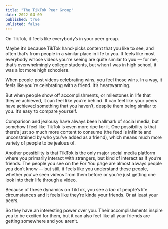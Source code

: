 ```yaml
---
title: "The TikTok Peer Group"
date: 2022-04-09
published: true
unlisted: false
---
```


On TikTok, it feels like everybody’s in your peer group.

Maybe it’s because TikTok hand-picks content that you like to see, and often that’s from people in a similar place in life to you. It feels like most everybody whose videos you’re seeing are quite similar to you — for me, that’s overwhelmingly college students, but when I was in high school, it was a lot more high schoolers.

When people post videos celebrating wins, you feel those wins. In a way, it feels like you’re celebrating with a friend. It’s heartwarming.

But when people show off accomplishments, or milestones in life that they’ve achieved, it can feel like you’re behind. It can feel like your peers have achieved something that you haven’t, despite them being similar to you. It’s easy to compare yourself.

Comparison and jealousy have always been hallmark of social media, but somehow I feel like TikTok is even more ripe for it. One possibility is that there’s just so much more content to consume (the feed is infinite and unconstrained by who you’ve added as a friend), which means much more variety of people to be jealous of.

Another possibility is that TikTok is the only major social media platform where you primarily interact with strangers, but kind of interact as if you’re friends. The people you see on the For You page are almost always people you don’t know — but still, it feels like you understand these people, whether you’ve seen videos from them before or you’re just getting one look into their life through a video.

Because of these dynamics on TikTok, you see a _ton_ of people’s life circumstances and it feels like they’re kinda your friends. Or at least your peers.

So they have an interesting power over you. Their accomplishments inspire you to be excited for them, but it can also feel like all your friends are getting somewhere and you aren’t.
